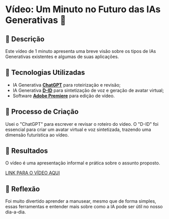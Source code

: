 # Vídeo: Um Minuto no Futuro das IAs Generativas 🎥

## 📒 Descrição
Este vídeo de 1 minuto apresenta uma breve visão sobre os tipos de IAs Generativas existentes e algumas de suas aplicações.

## 🤖 Tecnologias Utilizadas
- IA Generativa **[ChatGPT](https://chat.openai.com)** para roteirização e revisão;
- IA Generativa **[D-ID](https://www.d-id.com)** para sintetização de voz e geração de avatar virtual;
- Software **[Adobe Premiere](https://www.adobe.com/products/premiere.html)** para edição de vídeo.

## 🧐 Processo de Criação
Usei o "ChatGPT" para escrever e revisar o roteiro do vídeo. O "D-ID" foi essencial para criar um avatar virtual e voz sintetizada, trazendo uma dimensão futurística ao vídeo.

## 🚀 Resultados
O vídeo é uma apresentação informal e prática sobre o assunto proposto.

[LINK PARA O VÍDEO AQUI](https://studio.d-id.com/share?id=f5ee20e74d42fe23424500f864051235&utm_source=copy)

## 💭 Reflexão
Foi muito divertido aprender a manusear, mesmo que de forma simples, essas ferramentas e entender mais sobre como a IA pode ser útil no nosso dia-a-dia.
